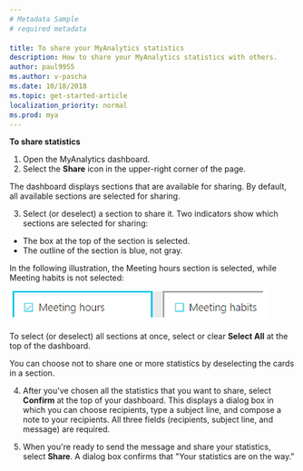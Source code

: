 ```yaml
---
# Metadata Sample
# required metadata

title: To share your MyAnalytics statistics
description: How to share your MyAnalytics statistics with others. 
author: paul9955
ms.author: v-pascha
ms.date: 10/18/2018
ms.topic: get-started-article
localization_priority: normal 
ms.prod: mya
---
```


**To share statistics**

1. Open the MyAnalytics dashboard.
2. Select the **Share** icon in the upper-right corner of the page.
    
The dashboard displays sections that are available for sharing. By default, all available sections are selected for sharing. 

3. Select (or deselect) a section to share it. Two indicators show which sections are selected for sharing:

  * The box at the top of the section is selected.
  * The outline of the section is blue, not gray.

   In the following illustration, the Meeting hours section is selected, while Meeting habits is not selected: 

   ![Items selected for sharing](../../Images/mya/use/Selected-for-sharing.png)

   To select (or deselect) all sections at once, select or clear **Select All** at the top of the dashboard. 

   You can choose not to share one or more statistics by deselecting the cards in a section. 

4. After you've chosen all the statistics that you want to share, select **Confirm** at the top of your dashboard. This displays a dialog box in which you can choose recipients, type a subject line, and compose a note to your recipients. All three fields (recipients, subject line, and message) are required.

5. When you're ready to send the message and share your statistics, select **Share**. A dialog box confirms that "Your statistics are on the way."
  
